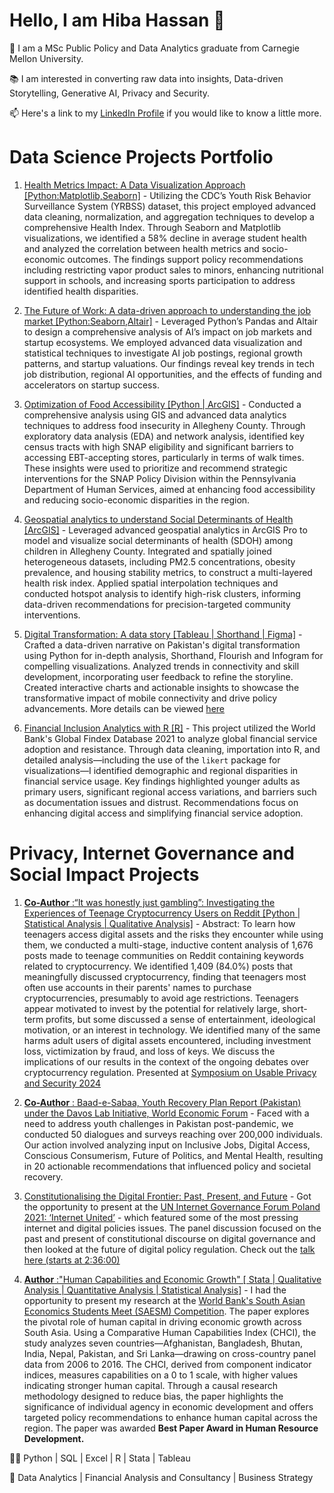 # Hello, I am Hiba Hassan 👋

🌱 I am a MSc Public Policy and Data Analytics graduate from Carnegie Mellon University.

📚 I am interested in converting raw data into insights, Data-driven Storytelling, Generative AI, Privacy and Security.

📫 Here's a link to my [LinkedIn Profile](https://www.linkedin.com/in/hiba-h-236046162/) if you would like to know a little more.

# Data Science Projects Portfolio
1. [Health Metrics Impact: A Data Visualization Approach [Python:Matplotlib,Seaborn]](https://github.com/hibahassan96/Health-Metrics-Impact-A-Data-Visualization-Approach) - Utilizing the CDC’s Youth Risk Behavior Surveillance System (YRBSS) dataset, this project employed advanced data cleaning, normalization, and aggregation techniques to develop a comprehensive Health Index. Through Seaborn and Matplotlib visualizations, we identified a 58% decline in average student health and analyzed the correlation between health metrics and socio-economic outcomes. The findings support policy recommendations including restricting vapor product sales to minors, enhancing nutritional support in schools, and increasing sports participation to address identified health disparities.

2. [The Future of Work: A data-driven approach to understanding the job market [Python:Seaborn,Altair]](https://github.com/hibahassan96/The-Future-of-Work-A-data-driven-approach-to-understanding-the-job-market) - Leveraged Python’s Pandas and Altair to design a comprehensive analysis of AI’s impact on job markets and startup ecosystems. We employed advanced data visualization and statistical techniques to investigate AI job postings, regional growth patterns, and startup valuations. Our findings reveal key trends in tech job distribution, regional AI opportunities, and the effects of funding and accelerators on startup success.

3. [Optimization of Food Accessibility [Python | ArcGIS]](https://github.com/hibahassan96/Optimization-of-Food-Accessibility-in-Alleghany-County) - Conducted a comprehensive analysis using GIS and advanced data analytics techniques to address food insecurity in Allegheny County. Through exploratory data analysis (EDA) and network analysis, identified key census tracts with high SNAP eligibility and significant barriers to accessing EBT-accepting stores, particularly in terms of walk times. These insights were used to prioritize and recommend strategic interventions for the SNAP Policy Division within the Pennsylvania Department of Human Services, aimed at enhancing food accessibility and reducing socio-economic disparities in the region.

4. [Geospatial analytics to understand Social Determinants of Health [ArcGIS]](https://github.com/hibahassan96/Geospatial-Analytics-to-understand-Social-Determinants-of-Health) - Leveraged advanced geospatial analytics in ArcGIS Pro to model and visualize social determinants of health (SDOH) among children in Allegheny County. Integrated and spatially joined heterogeneous datasets, including PM2.5 concentrations, obesity prevalence, and housing stability metrics, to construct a multi-layered health risk index. Applied spatial interpolation techniques and conducted hotspot analysis to identify high-risk clusters, informing data-driven recommendations for precision-targeted community interventions.
   
6. [Digital Transformation: A data story [Tableau | Shorthand | Figma]](https://preview.shorthand.com/f0VL0RSaMQNXBT8p#section-Introduction-ZVmJW1jjkR) - Crafted a data-driven narrative on Pakistan's digital transformation using Python for in-depth analysis, Shorthand, Flourish and Infogram for compelling visualizations. Analyzed trends in connectivity and skill development, incorporating user feedback to refine the storyline. Created interactive charts and actionable insights to showcase the transformative impact of mobile connectivity and drive policy advancements.
More details can be viewed [here](https://hibahassan96.github.io/hibah-tswd-portfolio/Project_III_PakistansDigitization.html)

7. [Financial Inclusion Analytics with R [R]](https://github.com/hibahassan96/Global-Financial-Inclusion-Analytics) - This project utilized the World Bank's Global Findex Database 2021 to analyze global financial service adoption and resistance. Through data cleaning, importation into R, and detailed analysis—including the use of the `likert` package for visualizations—I identified demographic and regional disparities in financial service usage. Key findings highlighted younger adults as primary users, significant regional access variations, and barriers such as documentation issues and distrust. Recommendations focus on enhancing digital access and simplifying financial service adoption.

# Privacy, Internet Governance and Social Impact Projects
1. [**Co-Author** :“It was honestly just gambling”: Investigating the Experiences of Teenage Cryptocurrency Users on Reddit [Python | Statistical Analysis | Qualitative Analysis]](https://soups2024.usenix.hotcrp.com/doc/soups2024-final279.pdf) - Abstract: To learn how teenagers access digital assets and the risks they encounter while using them, we conducted a multi-stage, inductive content analysis of 1,676 posts made to teenage communities on Reddit containing keywords related to cryptocurrency. We identified 1,409 (84.0%) posts that meaningfully discussed cryptocurrency, finding that teenagers most often use accounts in their parents' names to purchase cryptocurrencies, presumably to avoid age restrictions. Teenagers appear motivated to invest by the potential for relatively large, short-term profits, but some discussed a sense of entertainment, ideological motivation, or an interest in technology. We identified many of the same harms adult users of digital assets encountered, including investment loss, victimization by fraud, and loss of keys. We discuss the implications of our results in the context of the ongoing debates over cryptocurrency regulation.
Presented at [Symposium on Usable Privacy and Security 2024](https://www.usenix.org/conference/soups2024/presentation/bouma-sims)

2. [**Co-Author** : Baad-e-Sabaa, Youth Recovery Plan Report (Pakistan) under the Davos Lab Initiative, World Economic Forum](https://drive.google.com/file/d/1FbzS8VkdFwki7jSRNTAQELTAYxoqvQlZ/view) - Faced with a need to address youth challenges in Pakistan post-pandemic, we conducted 50 dialogues and surveys reaching over 200,000 individuals. Our action involved analyzing input on Inclusive Jobs, Digital Access, Conscious Consumerism, Future of Politics, and Mental Health, resulting in 20 actionable recommendations that influenced policy and societal recovery.

3. [Constitutionalising the Digital Frontier: Past, Present, and Future](https://www.intgovforum.org/en/content/igf-2021-day-0-event-17-constitutionalising-the-digital-frontier-past-present-and-future) - Got the opportunity to present at the [UN Internet Governance Forum Poland 2021: ‘Internet United’](https://www.intgovforum.org/en/content/igf-2021#:~:text=The%2016th%20annual%20IGF%20meeting,invited%20to%20the%2016th%20IGF%20.) - which featured some of the most pressing internet and digital policies issues. The panel discussion focused on the past and present of constitutional discourse on digital governance and then looked at the future of digital policy regulation.
Check out the [talk here (starts at 2:36:00)](https://www.youtube.com/watch?v=OTRrwD1cNcs)

4. [**Author** :"Human Capabilities and Economic Growth" [ Stata | Qualitative Analysis | Quantitative Analysis | Statistical Analysis]]() - I had the opportunity to present my research at the [World Bank's South Asian Economics Students Meet (SAESM) Competition](https://saesm.net/SAESM_Newsletter_2020_Vol_03_No_01.pdf). The paper explores the pivotal role of human capital in driving economic growth across South Asia. Using a Comparative Human Capabilities Index (CHCI), the study analyzes seven countries—Afghanistan, Bangladesh, Bhutan, India, Nepal, Pakistan, and Sri Lanka—drawing on cross-country panel data from 2006 to 2016. The CHCI, derived from component indicator indices, measures capabilities on a 0 to 1 scale, with higher values indicating stronger human capital. Through a causal research methodology designed to reduce bias, the paper highlights the significance of individual agency in economic development and offers targeted policy recommendations to enhance human capital across the region. The paper was awarded **Best Paper Award in Human Resource Development.**

👩‍💻 Python | SQL | Excel | R | Stata | Tableau

🧠 Data Analytics | Financial Analysis and Consultancy | Business Strategy 

